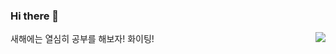 ### Hi there 👋
<img align='right' src="http://mazassumnida.wtf/api/v2/generate_badge?boj=schy2503">
새해에는 열심히 공부를 해보자!
화이팅!
<!--
**indenterrxr/indenterrxr** is a ✨ _special_ ✨ repository because its `README.md` (this file) appears on your GitHub profile.

Here are some ideas to get you started:

- 🔭 I’m currently working on ...
- 🌱 I’m currently learning ...
- 👯 I’m looking to collaborate on ...
- 🤔 I’m looking for help with ...
- 💬 Ask me about ...
- 📫 How to reach me: ...
- 😄 Pronouns: ...
- ⚡ Fun fact: ...
-->
